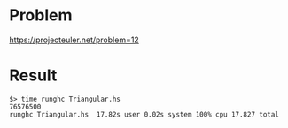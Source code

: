 # Problem
https://projecteuler.net/problem=12

# Result
```
$> time runghc Triangular.hs 
76576500
runghc Triangular.hs  17.82s user 0.02s system 100% cpu 17.827 total
```

